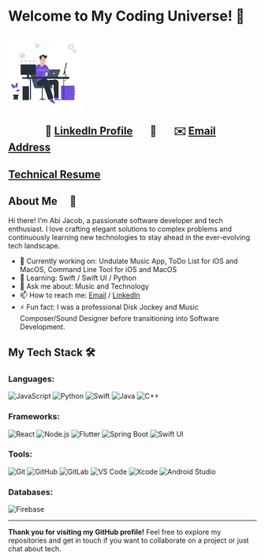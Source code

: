 # Welcome to My Coding Universe! 🌌

![Developer Animation](https://github.com/abijacob/abijacob/blob/main/Animation%20-%201718001123239%20(1).gif)

## &nbsp; &nbsp; &nbsp; &nbsp; &nbsp; &nbsp; &nbsp; &nbsp;📎 [LinkedIn Profile](https://www.linkedin.com/in/abi-jacob) &nbsp; &nbsp; &nbsp; 📄  &nbsp; &nbsp; &nbsp; ✉️ [Email Address](mailto:abijacob92@gmail.com) 

## [Technical Resume](https://github.com/abijacob/abijacob/blob/main/Abi_Jacob_Resume_2024.pdf)

## About Me &nbsp; &nbsp; 🌟 

Hi there! I'm Abi Jacob, a passionate software developer and tech enthusiast. I love crafting elegant solutions to complex problems and continuously learning new technologies to stay ahead in the ever-evolving tech landscape.

- 🚀 Currently working on: Undulate Music App, ToDo List for iOS and MacOS, Command Line Tool for iOS and MacOS
- 🌱 Learning: Swift / Swift UI / Python
- 💬 Ask me about: Music and Technology
- 📫 How to reach me: [Email](abijacob92@gmail.com) / [LinkedIn](https://www.linkedin.com/in/abi-jacob/) 
- ⚡ Fun fact: I was a professional Disk Jockey and Music Composer/Sound Designer before transitioning into Software Development.

## My Tech Stack 🛠️

### Languages:
![JavaScript](https://img.shields.io/badge/JavaScript-F7DF1E?style=for-the-badge&logo=javascript&logoColor=black)
![Python](https://img.shields.io/badge/Python-3776AB?style=for-the-badge&logo=python&logoColor=white)
![Swift](https://img.shields.io/badge/Swift-FA7343?style=for-the-badge&logo=swift&logoColor=white)
![Java](https://img.shields.io/badge/Java-007396?style=for-the-badge&logo=java&logoColor=white)
![C++](https://img.shields.io/badge/C++-00599C?style=for-the-badge&logo=cplusplus&logoColor=white)

### Frameworks:
![React](https://img.shields.io/badge/React-61DAFB?style=for-the-badge&logo=react&logoColor=black)
![Node.js](https://img.shields.io/badge/Node.js-339933?style=for-the-badge&logo=nodedotjs&logoColor=white)
![Flutter](https://img.shields.io/badge/Flutter-02569B?style=for-the-badge&logo=flutter&logoColor=white)
![Spring Boot](https://img.shields.io/badge/Spring_Boot-6DB33F?style=for-the-badge&logo=springboot&logoColor=white)
![Swift UI](https://img.shields.io/badge/Swift_UI-FA7343?style=for-the-badge&logo=swift&logoColor=white)

### Tools:
![Git](https://img.shields.io/badge/Git-F05032?style=for-the-badge&logo=git&logoColor=white)
![GitHub](https://img.shields.io/badge/GitHub-181717?style=for-the-badge&logo=github&logoColor=white)
![GitLab](https://img.shields.io/badge/GitLab-330F63?style=for-the-badge&logo=gitlab&logoColor=white)
![VS Code](https://img.shields.io/badge/VS_Code-007ACC?style=for-the-badge&logo=visual-studio-code&logoColor=white)
![Xcode](https://img.shields.io/badge/Xcode-1575F9?style=for-the-badge&logo=xcode&logoColor=white)
![Android Studio](https://img.shields.io/badge/Android_Studio-3DDC84?style=for-the-badge&logo=android-studio&logoColor=white)

### Databases:
![Firebase](https://img.shields.io/badge/Firebase-FFCA28?style=for-the-badge&logo=firebase&logoColor=black)


---

**Thank you for visiting my GitHub profile!** Feel free to explore my repositories and get in touch if you want to collaborate on a project or just chat about tech.
